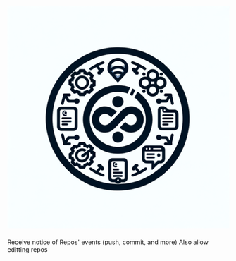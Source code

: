 ![Logo](logo.png)
---
Receive notice of Repos' events (push, commit, and more) Also allow editting repos